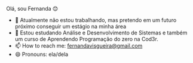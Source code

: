 Olá, sou Fernanda 😊
- 🔭 Atualmente não estou trabalhando, mas pretendo em um futuro próximo conseguir um estágio na minha área 
- 🌱 Estou estudando Análise e Desenvolvimento de Sistemas e também um curso de Aprendendo Programação do zero na Cod3r.
- 📫 How to reach me: fernandavisgueira@gmail.com 
- 😄 Pronouns: ela/dela
